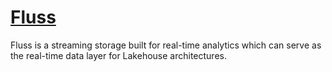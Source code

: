# [Fluss](https://alibaba.github.io/fluss-docs/docs/intro/)

Fluss is a streaming storage built for real-time analytics which can serve as the real-time data layer for Lakehouse architectures.